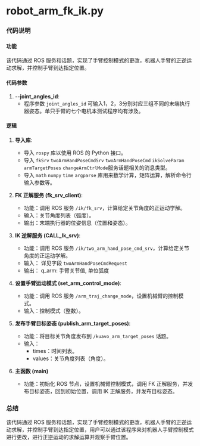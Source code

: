 # robot_arm_fk_ik.py
### 代码说明

#### 功能

该代码通过 ROS 服务和话题，实现了手臂控制模式的更改，机器人手臂的正逆运动求解，并控制手臂到达指定位置。

#### 代码参数

1. **--joint_angles_id**: 
   - 程序参数 `joint_angles_id` 可输入1，2，3分别对应三组不同的末端执行器姿态。单只手臂的七个电机本测试程序均有涉及。

#### 逻辑

1. **导入库**:

   - 导入 `rospy` 库以使用 ROS 的 Python 接口。
   - 导入 `fkSrv`   `twoArmHandPoseCmdSrv` `twoArmHandPoseCmd` `ikSolveParam` `armTargetPoses` `changeArmCtrlMode`服务话题相关的消息类型。
   - 导入 `math` `numpy` `time` `argparse` 库用来数学计算，矩阵运算，解析命令行输入参数等。  

2. **FK 正解服务 (fk_srv_client)**:

   - 功能：调用 ROS 服务 `/ik/fk_srv`，计算给定关节角度的正运动学解。
   - 输入：关节角度列表（弧度）。
   - 输出：末端执行器的位姿信息（位置和姿态）。

3. **IK 逆解服务 (CALL_Ik_srv)**:

   - 功能：调用 ROS 服务 `/ik/two_arm_hand_pose_cmd_srv`，计算给定关节角度的正运动学解。
   - 输入： 详见字段 `twoArmHandPoseCmdRequest`
   - 输出： q_arm: 手臂关节值, 单位弧度

4. **设置手臂运动模式 (set_arm_control_mode)**:

   - 功能：调用 ROS 服务 `/arm_traj_change_mode`，设置机械臂的控制模式。
   - 输入：控制模式（整数）。
  
5. **发布手臂目标姿态 (publish_arm_target_poses)**:

   - 功能：将目标关节角度发布到 `/kuavo_arm_target_poses` 话题。
   - 输入：
      - times：时间列表。
      - values：关节角度列表（角度）。

6. **主函数 (main)**
   - 功能：初始化 ROS 节点，设置机械臂控制模式，调用 FK 正解服务，并发布目标姿态，回到初始位置，调用 IK 正解服务，并发布目标姿态。

### 总结

该代码通过 ROS 服务和话题，实现了手臂控制模式的更改，机器人手臂的正逆运动求解，并控制手臂到达指定位置，用户可以通过该程序来对机器人手臂控制模式进行更改，进行正逆运动的求解运算并观察手臂位置。

